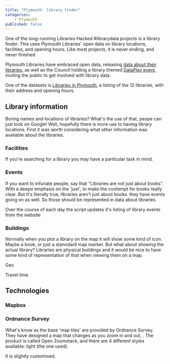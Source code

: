 ```yaml
---
title: "Plymouth: library finder"
categories: 
    - Plymouth
published: false
---
```


One of the long-running Libraries Hacked #librarydata projects is a library finder. This uses Plymouth Libraries' open data on library locations, facilities, and opening hours. Like most projects, it is never ending, and never finished.

Plymouth Libraries have embraced open data, releasing [data about their libraries](https://www.plymouth.gov.uk/libraries/aboutlibraryservice/librarydata), as well as the Council holding a library themed [DataPlay event](http://www.dataplymouth.co.uk/articles/data-play-9-itinerary), inviting the public to get involved with library data.

One of the datasets is [Libraries in Plymouth](https://www.plymouth.gov.uk/sites/default/files/Plymouth%20library%20locations%2C%20opening%20hours%20and%20services_0.csv), a listing of the 12 libraries, with their address and opening hours.

## Library information

Boring names and locations of libraries? What's the use of that, peope can just look on Google! Well, hopefully there is more use to having library locations. First it was worth considering what other information was available about the libraries.


### Facilities

If you're searching for a library you may have a particular task in mind. 


### Events

If you want to infuriate people, say that "Libraries are not just about books". With a deepo emphasis on the 'just', to make the contempt for books really clear. But it's literally true, libraries aren't just about books. they have events going on as well. So those should be represented in data about libraries.

Over the course of each day the script updates it's listing of library events from the website


### Buildings

Normally when you plot a library on the map it will show some kind of icon. Maybe a book, or just a stanndard map marker. But what about showing the actual library? Libraries are physical buildings and it would be nice to have some kind of representation of that when viewing them on a map.

Geo


Travel time

## Technologies

### Mapbox

### Ordnance Survey

What's know as the base 'map tiles' are provided by Ordnance Survey. They have designed a map that changes as you zoom in and out, . The product is called Open Zoomstack, and there are 4 different styles available: light (the one used). 

It is slightly customised.
